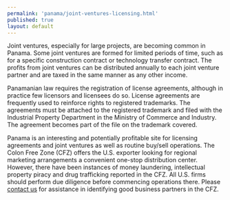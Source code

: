 ```yaml
---
permalink: 'panama/joint-ventures-licensing.html'
published: true
layout: default
---
```

Joint ventures, especially for large projects, are becoming common in Panama. Some joint ventures are formed for limited periods of time, such as for a specific construction contract or technology transfer contract. The profits from joint ventures can be distributed annually to each joint venture partner and are taxed in the same manner as any other income.

Panamanian law requires the registration of license agreements, although in practice few licensors and licensees do so. License agreements are frequently used to reinforce rights to registered trademarks. The agreements must be attached to the registered trademark and filed with the Industrial Property Department in the Ministry of Commerce and Industry. The agreement becomes part of the file on the trademark covered.

Panama is an interesting and potentially profitable site for licensing agreements and joint ventures as well as routine buy/sell operations. The Colon Free Zone (CFZ) offers the U.S. exporter looking for regional marketing arrangements a convenient one-stop distribution center. However, there have been instances of money laundering, intellectual property piracy and drug trafficking reported in the CFZ. All U.S. firms should perform due diligence before commencing operations there. Please [contact us](http://export.gov/panama/contactus/index.asp) for assistance in identifying good business partners in the CFZ.
